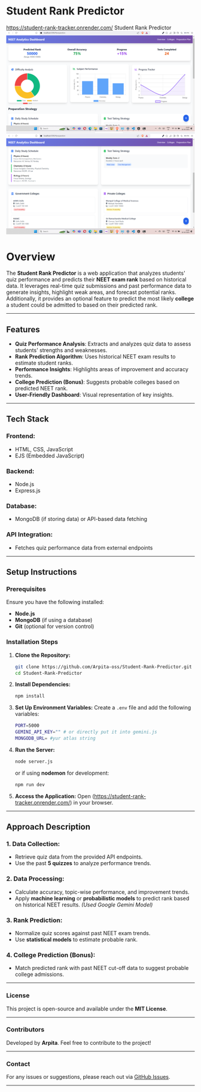 # Student Rank Predictor
https://student-rank-tracker.onrender.com/
Student Rank Predictor
![image alt](https://github.com/Arpita-oss/Student_Rank_Tracker/blob/8838db77f5c1611dc2e962c478d8d158cbfd402d/Screenshot%202025-02-02%20230059.png)
![image alt](https://github.com/Arpita-oss/Student_Rank_Tracker/blob/c675af1cfa3626f7b7bbd343c3016d7249d568dc/Screenshot%202025-02-02%20230108.png)



# Overview
The **Student Rank Predictor** is a web application that analyzes students' quiz performance and predicts their **NEET exam rank** based on historical data. It leverages real-time quiz submissions and past performance data to generate insights, highlight weak areas, and forecast potential ranks. Additionally, it provides an optional feature to predict the most likely **college** a student could be admitted to based on their predicted rank.

---

## Features

- **Quiz Performance Analysis**: Extracts and analyzes quiz data to assess students' strengths and weaknesses.
- **Rank Prediction Algorithm**: Uses historical NEET exam results to estimate student ranks.
- **Performance Insights**: Highlights areas of improvement and accuracy trends.
- **College Prediction (Bonus)**: Suggests probable colleges based on predicted NEET rank.
- **User-Friendly Dashboard**: Visual representation of key insights.

---

## Tech Stack

### Frontend:
- HTML, CSS, JavaScript
- EJS (Embedded JavaScript)

### Backend:
- Node.js
- Express.js

### Database:
- MongoDB (if storing data) or API-based data fetching

### API Integration:
- Fetches quiz performance data from external endpoints

---

## Setup Instructions

### Prerequisites

Ensure you have the following installed:

- **Node.js**
- **MongoDB** (if using a database)
- **Git** (optional for version control)

### Installation Steps

1. **Clone the Repository:**
   ```sh
   git clone https://github.com/Arpita-oss/Student-Rank-Predictor.git
   cd Student-Rank-Predictor
   ```

2. **Install Dependencies:**
   ```sh
   npm install
   ```

3. **Set Up Environment Variables:**
   Create a `.env` file and add the following variables:
   ```sh
   PORT=5000
   GEMINI_API_KEY="" # or directly put it into gemini.js
   MONGODB_URL= #yur atlas string
   ```

4. **Run the Server:**
   ```sh
   node server.js
   ```
   or if using **nodemon** for development:
   ```sh
   npm run dev
   ```

5. **Access the Application:**
   Open (https://student-rank-tracker.onrender.com/) in your browser.

---

## Approach Description

### 1. Data Collection:
- Retrieve quiz data from the provided API endpoints.
- Use the past **5 quizzes** to analyze performance trends.

### 2. Data Processing:
- Calculate accuracy, topic-wise performance, and improvement trends.
- Apply **machine learning** or **probabilistic models** to predict rank based on historical NEET results. *(Used Google Gemini Model)*

### 3. Rank Prediction:
- Normalize quiz scores against past NEET exam trends.
- Use **statistical models** to estimate probable rank.

### 4. College Prediction (Bonus):
- Match predicted rank with past NEET cut-off data to suggest probable college admissions.

---

### License

This project is open-source and available under the **MIT License**.

---

### Contributors

Developed by **Arpita**. Feel free to contribute to the project!

---

### Contact

For any issues or suggestions, please reach out via [GitHub Issues](https://github.com/Arpita-oss/Student-Rank-Predictor/issues).

---


